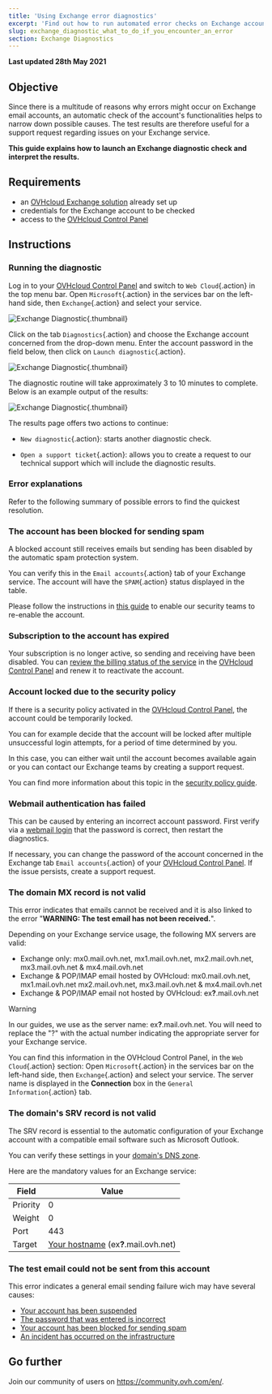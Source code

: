 ```yaml
---
title: 'Using Exchange error diagnostics'
excerpt: 'Find out how to run automated error checks on Exchange accounts'
slug: exchange_diagnostic_what_to_do_if_you_encounter_an_error
section: Exchange Diagnostics
---
```


**Last updated 28th May 2021**

## Objective

Since there is a multitude of reasons why errors might occur on Exchange email accounts, an automatic check of the account's functionalities helps to narrow down possible causes. The test results are therefore useful for a support request regarding issues on your Exchange service.

**This guide explains how to launch an Exchange diagnostic check and interpret the results.**

## Requirements

- an [OVHcloud Exchange solution](https://www.ovh.co.uk/emails/hosted-exchange/) already set up
- credentials for the Exchange account to be checked
- access to the [OVHcloud Control Panel](https://www.ovh.com/auth/?action=gotomanager&from=https://www.ovh.co.uk/&ovhSubsidiary=GB)

## Instructions

### Running the diagnostic

Log in to your [OVHcloud Control Panel](https://www.ovh.com/auth/?action=gotomanager&from=https://www.ovh.co.uk/&ovhSubsidiary=GB) and switch to `Web Cloud`{.action} in the top menu bar. Open `Microsoft`{.action} in the services bar on the left-hand side, then `Exchange`{.action} and select your service.

![Exchange Diagnostic](images/img_4450.png){.thumbnail}

Click on the tab `Diagnostics`{.action} and choose the Exchange account concerned from the drop-down menu. Enter the account password in the field below, then click on `Launch diagnostic`{.action}. 

![Exchange Diagnostic](images/img_4451.png){.thumbnail}

The diagnostic routine will take approximately 3 to 10 minutes to complete. Below is an example output of the results:

![Exchange Diagnostic](images/img_4471.png){.thumbnail}

The results page offers two actions to continue:

- `New diagnostic`{.action}: starts another diagnostic check.

- `Open a support ticket`{.action}: allows you to create a request to our technical support which will include the diagnostic results. 

### Error explanations

Refer to the following summary of possible errors to find the quickest resolution.

### The account has been blocked for sending spam <a name="blocked"></a>

A blocked account still receives emails but sending has been disabled by the automatic spam protection system.

You can verify this in the `Email accounts`{.action} tab of your Exchange service. The account will have the `SPAM`{.action} status displayed in the table.

Please follow the instructions in [this guide](../blocked-for-spam/) to enable our security teams to re-enable the account.

### Subscription to the account has expired <a name="expired"></a>

Your subscription is no longer active, so sending and receiving have been disabled. You can [review the billing status of the service](../manage-exchange-billing/) in the [OVHcloud Control Panel](https://www.ovh.com/auth/?action=gotomanager&from=https://www.ovh.co.uk/&ovhSubsidiary=GB) and renew it to reactivate the account.

### Account locked due to the security policy

If there is a security policy activated in the [OVHcloud Control Panel](https://www.ovh.com/auth/?action=gotomanager&from=https://www.ovh.co.uk/&ovhSubsidiary=GB), the account could be temporarily locked. 

You can for example decide that the account will be locked after multiple unsuccessful login attempts, for a period of time determined by you. 

In this case, you can either wait until the account becomes available again or you can contact our Exchange teams by creating a support request.

You can find more information about this topic in the [security policy guide](../manage-security-policy-password/).

### Webmail authentication has failed <a name="password"></a>

This can be caused by entering an incorrect account password. First verify via a [webmail login](../exchange_2016_outlook_web_app_user_guide/) that the password is correct, then restart the diagnostics.

If necessary, you can change the password of the account concerned in the Exchange tab `Email accounts`{.action} of your [OVHcloud Control Panel](https://www.ovh.com/auth/?action=gotomanager&from=https://www.ovh.co.uk/&ovhSubsidiary=GB). If the issue persists, create a support request.

### The domain MX record is not valid

This error indicates that emails cannot be received and it is also linked to the error "**WARNING: The test email has not been received.**".

Depending on your Exchange service usage, the following MX servers are valid:

- Exchange only: mx0.mail.ovh.net, mx1.mail.ovh.net, mx2.mail.ovh.net, mx3.mail.ovh.net & mx4.mail.ovh.net
- Exchange & POP/IMAP email hosted by OVHcloud: mx0.mail.ovh.net, mx1.mail.ovh.net mx2.mail.ovh.net, mx3.mail.ovh.net & mx4.mail.ovh.net
- Exchange & POP/IMAP email not hosted by OVHcloud: ex<b>?</b>.mail.ovh.net
<a name="hostname"></a>

> [!warning]
> In our guides, we use as the server name: ex<b>?</b>.mail.ovh.net. You will need to replace the "?" with the actual number indicating the appropriate server  for your Exchange service.
>
> You can find this information in the OVHcloud Control Panel, in the `Web Cloud`{.action} section: Open `Microsoft`{.action} in the services bar on the left-hand side, then `Exchange`{.action} and select your service. The server name is displayed in the **Connection** box in the `General Information`{.action} tab.
>


### The domain's SRV record is not valid

The SRV record is essential to the automatic configuration of your Exchange account with a compatible email software such as Microsoft Outlook.

You can verify these settings in your [domain's DNS zone](../../domains/web_hosting_how_to_edit_my_dns_zone/).

Here are the mandatory values for an Exchange service:

Field        | Value
------------ | -------------
Priority     | 0
Weight       | 0
Port         | 443
Target       | [Your hostname](#hostname) (ex<b>?</b>.mail.ovh.net)

### The test email could not be sent from this account 

This error indicates a general email sending failure wich may have several causes:

- [Your account has been suspended](#expired)
- [The password that was entered is incorrect](#password)
- [Your account has been blocked for sending spam](#blocked)
- [An incident has occurred on the infrastructure](http://status.ovh.co.uk/?project=30&status=all&perpage=50)

## Go further

Join our community of users on <https://community.ovh.com/en/>.
